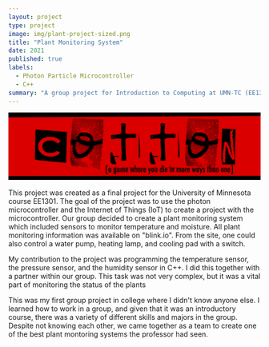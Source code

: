 ```yaml
---
layout: project
type: project
image: img/plant-project-sized.png
title: "Plant Monitoring System"
date: 2021
published: true
labels:
  - Photon Particle Microcontroller
  - C++
summary: "A group project for Introduction to Computing at UMN-TC (EE1301)."
---
```


<img class="img-fluid" src="../img/cotton/cotton-header.png">

This project was created as a final project for the University of Minnesota course EE1301. The goal of the project was
to use the photon microcontroller and the Internet of Things (IoT) to create a project with the microcontroller. Our group
decided to create a plant monitoring system which included sensors to monitor temperature and moisture. All plant monitoring
information was available on "blink.io". From the site, one could also control a water pump, heating lamp, and 
cooling pad with a switch. 

My contribution to the project was programming the temperature sensor, the pressure sensor, and the humidity sensor in C++. I did this together with a partner within our group. This task was not very complex, but it was a vital part of monitoring the status of the plants

This was my first group project in college where I didn't know anyone else. I learned how to work in a group, and given that it was an introductory course, there was a variety of different skills and majors in the group. Despite not knowing each other, we came together as a team to create one of the best plant montoring systems the professor had seen.
